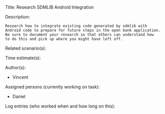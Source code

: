 Title: Research SDMLIB Android Integration 

Description:

	Research how to integrate existing code generated by sdmlib with
	Android code to prepare for future steps in the open bank application.
	Be sure to document your research so that others can understand how
	to do this and pick up where you might have left off.
	
Related scenario(s):


  
Time estimate(s):

  

Author(s):

  - Vincent

Assigned persons (currently working on task):

  - Daniel

Log entries (who worked when and how long on this):


